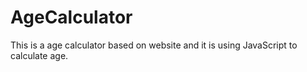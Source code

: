 # AgeCalculator
This is a age calculator based on website and it is using JavaScript to calculate age.
